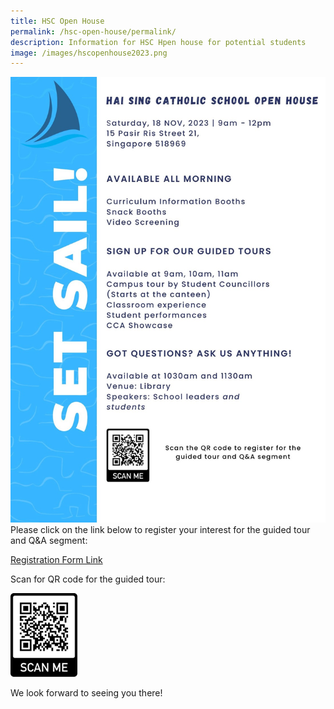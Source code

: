 ```yaml
---
title: HSC Open House
permalink: /hsc-open-house/permalink/
description: Information for HSC Hpen house for potential students
image: /images/hscopenhouse2023.png
---
```

![](/images/2023%20HSC%20Open%20house/open%20house%20poster.jpg)
Please click on the link below to register your interest for the guided tour and Q&A segment: 

[Registration Form Link](https://forms.moe.edu.sg/forms/vN01ao)

Scan for QR code for the guided tour:

![Please scan the QR Code to register for guided tour](/images/2023%20HSC%20Open%20house/open%20house%20qr%20code.png)

We look forward to seeing you there!